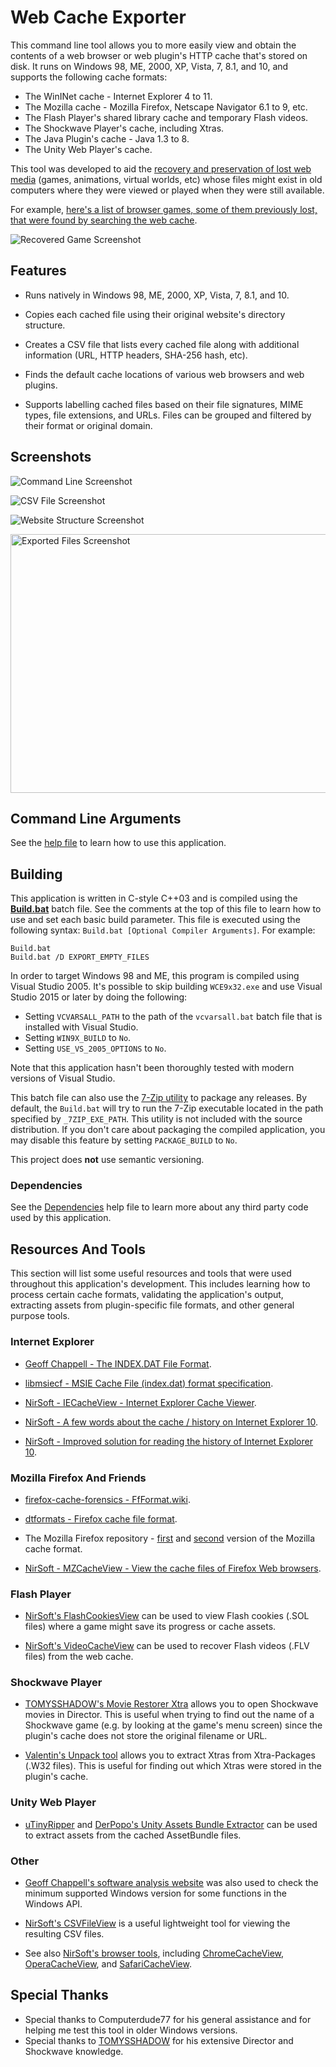 # Web Cache Exporter

This command line tool allows you to more easily view and obtain the contents of a web browser or web plugin's HTTP cache that's stored on disk. It runs on Windows 98, ME, 2000, XP, Vista, 7, 8.1, and 10, and supports the following cache formats:

* The WinINet cache - Internet Explorer 4 to 11.
* The Mozilla cache - Mozilla Firefox, Netscape Navigator 6.1 to 9, etc.
* The Flash Player's shared library cache and temporary Flash videos.
* The Shockwave Player's cache, including Xtras.
* The Java Plugin's cache - Java 1.3 to 8.
* The Unity Web Player's cache.

This tool was developed to aid the [recovery and preservation of lost web media](https://bluemaxima.org/flashpoint/) (games, animations, virtual worlds, etc) whose files might exist in old computers where they were viewed or played when they were still available.

For example, [here's a list of browser games, some of them previously lost, that were found by searching the web cache](https://docs.google.com/spreadsheets/d/1YGO5f0nXCKTE1b-fe4grhim3yIihoG81rjCPHx4puBM/edit?usp=sharing).

![Recovered Game Screenshot](Images/screenshot_recovered_game.png)

## Features

* Runs natively in Windows 98, ME, 2000, XP, Vista, 7, 8.1, and 10.

* Copies each cached file using their original website's directory structure.

* Creates a CSV file that lists every cached file along with additional information (URL, HTTP headers, SHA-256 hash, etc).

* Finds the default cache locations of various web browsers and web plugins.

* Supports labelling cached files based on their file signatures, MIME types, file extensions, and URLs. Files can be grouped and filtered by their format or original domain.

<!-- * Decompresses cached files based on the Content-Encoding value (Gzip, Zlib, Raw DEFLATE, Brotli) in their HTTP headers. -->

## Screenshots

![Command Line Screenshot](Images/screenshot_command_line.png)

![CSV File Screenshot](Images/screenshot_csv_file.png)

![Website Structure Screenshot](Images/screenshot_website_structure.png)

<img alt="Exported Files Screenshot" src="Images/screenshot_exported_files.png" width="622" height="414">

## Command Line Arguments

See the [help file](readme_body.txt) to learn how to use this application.

## Building

This application is written in C-style C++03 and is compiled using the **[Build.bat](Build.bat)** batch file. See the comments at the top of this file to learn how to use and set each basic build parameter. This file is executed using the following syntax: `Build.bat [Optional Compiler Arguments]`. For example:

```
Build.bat
Build.bat /D EXPORT_EMPTY_FILES
```

In order to target Windows 98 and ME, this program is compiled using Visual Studio 2005. It's possible to skip building `WCE9x32.exe` and use Visual Studio 2015 or later by doing the following:

* Setting `VCVARSALL_PATH` to the path of the `vcvarsall.bat` batch file that is installed with Visual Studio.
* Setting `WIN9X_BUILD` to `No`. <!-- @Remove this later -->
* Setting `USE_VS_2005_OPTIONS` to `No`.

Note that this application hasn't been thoroughly tested with modern versions of Visual Studio.

This batch file can also use the [7-Zip utility](https://www.7-zip.org/download.html) to package any releases. By default, the `Build.bat` will try to run the 7-Zip executable located in the path specified by `_7ZIP_EXE_PATH`. This utility is not included with the source distribution. If you don't care about packaging the compiled application, you may disable this feature by setting `PACKAGE_BUILD` to `No`.

This project does **not** use semantic versioning.

### Dependencies

See the [Dependencies](Source/ThirdParty/Dependencies.txt) help file to learn more about any third party code used by this application.

## Resources And Tools

This section will list some useful resources and tools that were used throughout this application's development. This includes learning how to process certain cache formats, validating the application's output, extracting assets from plugin-specific file formats, and other general purpose tools.

### Internet Explorer

* [Geoff Chappell - The INDEX.DAT File Format](https://www.geoffchappell.com/studies/windows/ie/wininet/api/urlcache/indexdat.htm).
* [libmsiecf - MSIE Cache File (index.dat) format specification](https://github.com/libyal/libmsiecf/blob/master/documentation/MSIE%20Cache%20File%20%28index.dat%29%20format.asciidoc).

* [NirSoft - IECacheView - Internet Explorer Cache Viewer](https://www.nirsoft.net/utils/ie_cache_viewer.html).
* [NirSoft - A few words about the cache / history on Internet Explorer 10](https://blog.nirsoft.net/2012/12/08/a-few-words-about-the-cache-history-on-internet-explorer-10/).
* [NirSoft - Improved solution for reading the history of Internet Explorer 10](https://blog.nirsoft.net/2013/05/02/improved-solution-for-reading-the-history-of-internet-explorer-10/).

### Mozilla Firefox And Friends

* [firefox-cache-forensics - FfFormat.wiki](https://code.google.com/archive/p/firefox-cache-forensics/wikis/FfFormat.wiki).
* [dtformats - Firefox cache file format](https://github.com/libyal/dtformats/blob/main/documentation/Firefox%20cache%20file%20format.asciidoc).
* The Mozilla Firefox repository - [first](https://hg.mozilla.org/mozilla-central/file/2d6becec52a482ad114c633cf3a0a5aa2909263b/netwerk/cache) and [second](https://hg.mozilla.org/mozilla-central/file/tip/netwerk/cache2) version of the Mozilla cache format.

* [NirSoft - MZCacheView - View the cache files of Firefox Web browsers](https://www.nirsoft.net/utils/mozilla_cache_viewer.html).

### Flash Player

* [NirSoft's FlashCookiesView](https://www.nirsoft.net/utils/flash_cookies_view.html) can be used to view Flash cookies (.SOL files) where a game might save its progress or cache assets.

* [NirSoft's VideoCacheView](https://www.nirsoft.net/utils/video_cache_view.html) can be used to recover Flash videos (.FLV files) from the web cache.

### Shockwave Player

* [TOMYSSHADOW's Movie Restorer Xtra](https://github.com/tomysshadow/Movie-Restorer-Xtra) allows you to open Shockwave movies in Director. This is useful when trying to find out the name of a Shockwave game (e.g. by looking at the game's menu screen) since the plugin's cache does not store the original filename or URL.

* [Valentin's Unpack tool](https://valentin.dasdeck.com/lingo/unpack/) allows you to extract Xtras from Xtra-Packages (.W32 files). This is useful for finding out which Xtras were stored in the plugin's cache.

### Unity Web Player

* [uTinyRipper](https://github.com/mafaca/UtinyRipper) and [DerPopo's Unity Assets Bundle Extractor](https://github.com/DerPopo/UABE) can be used to extract assets from the cached AssetBundle files.

### Other

* [Geoff Chappell's software analysis website](https://www.geoffchappell.com) was also used to check the minimum supported Windows version for some functions in the Windows API.

* [NirSoft's CSVFileView](https://www.nirsoft.net/utils/csv_file_view.html) is a useful lightweight tool for viewing the resulting CSV files.

* See also [NirSoft's browser tools](https://www.nirsoft.net/web_browser_tools.html), including [ChromeCacheView](https://www.nirsoft.net/utils/chrome_cache_view.html), [OperaCacheView](https://www.nirsoft.net/utils/opera_cache_view.html), and [SafariCacheView](https://www.nirsoft.net/utils/safari_cache_view.html).

## Special Thanks

* Special thanks to Computerdude77 for his general assistance and for helping me test this tool in older Windows versions.
* Special thanks to [TOMYSSHADOW](https://github.com/tomysshadow) for his extensive Director and Shockwave knowledge.
